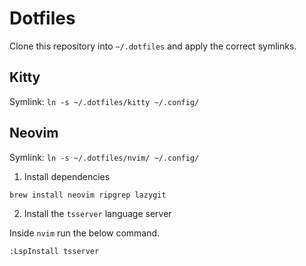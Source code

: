 # Dotfiles

Clone this repository into `~/.dotfiles` and apply the correct symlinks.

## Kitty

Symlink: `ln -s ~/.dotfiles/kitty ~/.config/`

## Neovim

Symlink: `ln -s ~/.dotfiles/nvim/ ~/.config/`

1. Install dependencies

```sh
brew install neovim ripgrep lazygit
```

2. Install the `tsserver` language server

Inside `nvim` run the below command.

```
:LspInstall tsserver
```
